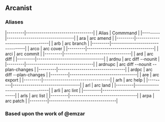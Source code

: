 ## Arcanist

### Aliases

|---------|----------------------------------|
| Alias   | Commmand                         |
|---------|----------------------------------|
| ara     | arc amend                        |
|---------|----------------------------------|
| arb     | arc branch                       |
|---------|----------------------------------|
| arco    | arc cover                        |
|---------|----------------------------------|
| arci    | arc commit                       |
|---------|----------------------------------|
| ard     | arc diff                         |
|---------|----------------------------------|
| ardnu   | arc diff --nounit                |
|---------|----------------------------------|
| ardnupc | arc diff --nounit --plan-changes |
|---------|----------------------------------|
| ardpc   | arc diff --plan-changes          |
|---------|----------------------------------|
| are     | arc export                       |
|---------|----------------------------------|
| arh     | arc help                         |
|---------|----------------------------------|
| arl     | arc land                         |
|---------|----------------------------------|
| arli    | arc lint                         |
|---------|----------------------------------|
| arls    | arc list                         |
|---------|----------------------------------|
| arpa    | arc patch                        |
|---------|----------------------------------|

### Based upon the work of @emzar
